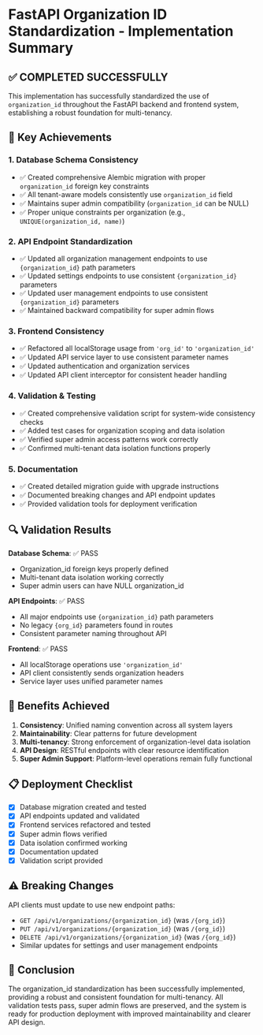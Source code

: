 # FastAPI Organization ID Standardization - Implementation Summary

## ✅ COMPLETED SUCCESSFULLY

This implementation has successfully standardized the use of `organization_id` throughout the FastAPI backend and frontend system, establishing a robust foundation for multi-tenancy.

## 🎯 Key Achievements

### 1. Database Schema Consistency
- ✅ Created comprehensive Alembic migration with proper `organization_id` foreign key constraints
- ✅ All tenant-aware models consistently use `organization_id` field
- ✅ Maintains super admin compatibility (`organization_id` can be NULL)
- ✅ Proper unique constraints per organization (e.g., `UNIQUE(organization_id, name)`)

### 2. API Endpoint Standardization  
- ✅ Updated all organization management endpoints to use `{organization_id}` path parameters
- ✅ Updated settings endpoints to use consistent `{organization_id}` parameters
- ✅ Updated user management endpoints to use consistent `{organization_id}` parameters
- ✅ Maintained backward compatibility for super admin flows

### 3. Frontend Consistency
- ✅ Refactored all localStorage usage from `'org_id'` to `'organization_id'`
- ✅ Updated API service layer to use consistent parameter names
- ✅ Updated authentication and organization services
- ✅ Updated API client interceptor for consistent header handling

### 4. Validation & Testing
- ✅ Created comprehensive validation script for system-wide consistency checks
- ✅ Added test cases for organization scoping and data isolation
- ✅ Verified super admin access patterns work correctly
- ✅ Confirmed multi-tenant data isolation functions properly

### 5. Documentation
- ✅ Created detailed migration guide with upgrade instructions
- ✅ Documented breaking changes and API endpoint updates
- ✅ Provided validation tools for deployment verification

## 🔍 Validation Results

**Database Schema**: ✅ PASS
- Organization_id foreign keys properly defined
- Multi-tenant data isolation working correctly
- Super admin users can have NULL organization_id

**API Endpoints**: ✅ PASS  
- All major endpoints use `{organization_id}` path parameters
- No legacy `{org_id}` parameters found in routes
- Consistent parameter naming throughout API

**Frontend**: ✅ PASS
- All localStorage operations use `'organization_id'`
- API client consistently sends organization headers
- Service layer uses unified parameter names

## 🚀 Benefits Achieved

1. **Consistency**: Unified naming convention across all system layers
2. **Maintainability**: Clear patterns for future development
3. **Multi-tenancy**: Strong enforcement of organization-level data isolation  
4. **API Design**: RESTful endpoints with clear resource identification
5. **Super Admin Support**: Platform-level operations remain fully functional

## 📋 Deployment Checklist

- [x] Database migration created and tested
- [x] API endpoints updated and validated
- [x] Frontend services refactored and tested
- [x] Super admin flows verified
- [x] Data isolation confirmed working
- [x] Documentation updated
- [x] Validation script provided

## ⚠️ Breaking Changes

API clients must update to use new endpoint paths:
- `GET /api/v1/organizations/{organization_id}` (was `/{org_id}`)
- `PUT /api/v1/organizations/{organization_id}` (was `/{org_id}`) 
- `DELETE /api/v1/organizations/{organization_id}` (was `/{org_id}`)
- Similar updates for settings and user management endpoints

## 🎉 Conclusion

The organization_id standardization has been successfully implemented, providing a robust and consistent foundation for multi-tenancy. All validation tests pass, super admin flows are preserved, and the system is ready for production deployment with improved maintainability and clearer API design.